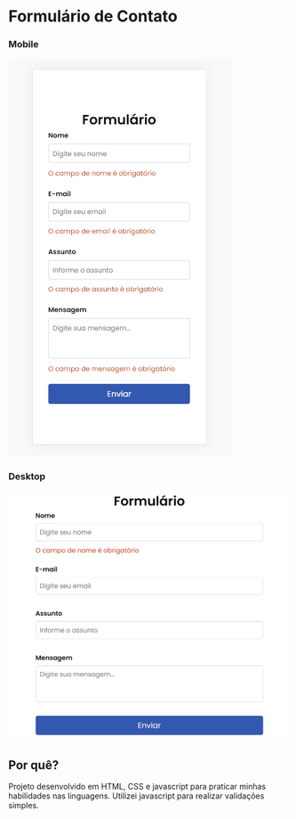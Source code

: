 # Formulário de Contato
### Mobile
![Preview-Screens](/assets/img/mobile.png)
### Desktop
![Preview-Screens](/assets/img/desktop.png)
## Por quê?
Projeto desenvolvido em HTML, CSS e javascript para praticar minhas habilidades nas linguagens. Utilizei javascript para realizar validações simples.